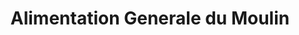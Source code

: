 ---
title: "Alimentation Generale du Moulin"
url: /charleville-mezieres/alimentation-generale-du-moulin/
shop: commodité
---
